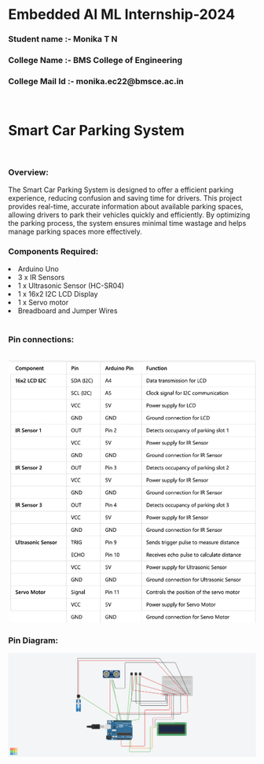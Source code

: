# Embedded AI ML Internship-2024
<h3> Student name :- Monika T N</h3>
<h3>College Name :- BMS College of Engineering</h3>
<h3> College Mail Id :- monika.ec22@bmsce.ac.in</h3><br>

  
  <h1> Smart Car Parking System</h1><br>
 
  <h3>Overview:</h3> The Smart Car Parking System is designed to offer a efficient parking experience, reducing confusion and saving time for drivers. This project provides real-time, accurate information about available parking spaces, allowing drivers to park their vehicles quickly and efficiently. By optimizing the parking process, the system ensures minimal time wastage and helps manage parking spaces more effectively.<br>
<h3>Components Required:</h3>
<li>Arduino Uno</li>
<li>3 x IR Sensors</li>
<li>1 x Ultrasonic Sensor (HC-SR04)</li>
<li>1 x 16x2 I2C LCD Display</li>
<li>1 x Servo motor</li>
<li>Breadboard and Jumper Wires</li><br>
<h3>Pin connections:</h3><br>
<img src="Internship/pinconnection1.png">



<h3> Pin Diagram:</h3>
<img src="Internship/smartparkingsystem.png">

  

